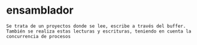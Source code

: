 # ensamblador

    Se trata de un proyectos donde se lee, escribe a través del buffer.
    También se realiza estas lecturas y escrituras, teniendo en cuenta la concurrencia de procesos
